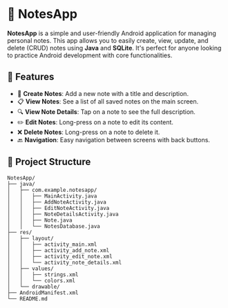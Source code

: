 # 📒 NotesApp

**NotesApp** is a simple and user-friendly Android application for managing personal notes. This app allows you to easily create, view, update, and delete (CRUD) notes using **Java** and **SQLite**. It's perfect for anyone looking to practice Android development with core functionalities.

## 🚀 Features

- 📝 **Create Notes**: Add a new note with a title and description.
- 📋 **View Notes**: See a list of all saved notes on the main screen.
- 🔍 **View Note Details**: Tap on a note to see the full description.
- ✏️ **Edit Notes**: Long-press on a note to edit its content.
- ❌ **Delete Notes**: Long-press on a note to delete it.
- 🔙 **Navigation**: Easy navigation between screens with back buttons.

## 📂 Project Structure

```plaintext
NotesApp/
├── java/
│   ├── com.example.notesapp/
│   │   ├── MainActivity.java
│   │   ├── AddNoteActivity.java
│   │   ├── EditNoteActivity.java
│   │   ├── NoteDetailsActivity.java
│   │   ├── Note.java
│   │   └── NotesDatabase.java
├── res/
│   ├── layout/
│   │   ├── activity_main.xml
│   │   ├── activity_add_note.xml
│   │   ├── activity_edit_note.xml
│   │   └── activity_note_details.xml
│   ├── values/
│   │   ├── strings.xml
│   │   └── colors.xml
│   └── drawable/
├── AndroidManifest.xml
└── README.md
